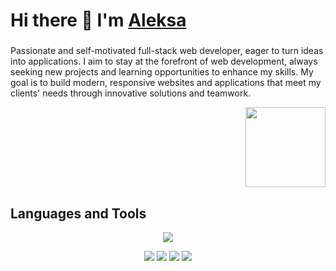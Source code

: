 # Hi there 👋 I'm [Aleksa](https://aleksa.codes)

###

Passionate and self-motivated full-stack web developer, eager to turn ideas into applications. I aim to stay at the forefront of web development, always seeking new projects and learning opportunities to enhance my skills. My goal is to build modern, responsive websites and applications that meet my clients' needs through innovative solutions and teamwork.

<div align="right">
    <img src="https://vignette.wikia.nocookie.net/world-fighters/images/4/46/Bmo-0.png" width="128" height="128" />
</div>

## Languages and Tools
<p align="center">
    <a href="https://skillicons.dev" target="_blank">
        <img src="https://skillicons.dev/icons?i=html,css,tailwind,javascript,typescript,react,vite,astro,next,nodejs,express,supabase,vscode,yarn,git" />
    </a>
</p>

<p align="center">
    <a href="https://discordapp.com/users/1078249969775038514" style="display: inline-block; text-decoration: none;" target="_blank">
        <img src="https://img.shields.io/badge/aleksa-.codes-9cf?style=flat-square&logo=discord&logoColor=ffffff&color=blue" />
    </a>
    <a href="https://aleksa.codes" style="display: inline-block; text-decoration: none;" target="_blank">
        <img src="https://img.shields.io/badge/aleksa-.codes-9cf?style=flat-square&logo=microsoftedge&color=blue" />
    </a>
    <img src="https://komarev.com/ghpvc/?username=aleksa-codes&style=flat-square&color=blue" />
    <a href="https://www.buymeacoffee.com/aleksa" style="display: inline-block; text-decoration: none;" target="_blank">
        <img src="https://img.shields.io/badge/Coffee-Time-9cf?style=flat-square&logo=coffeescript&color=blue" />
    </a>
</p>
